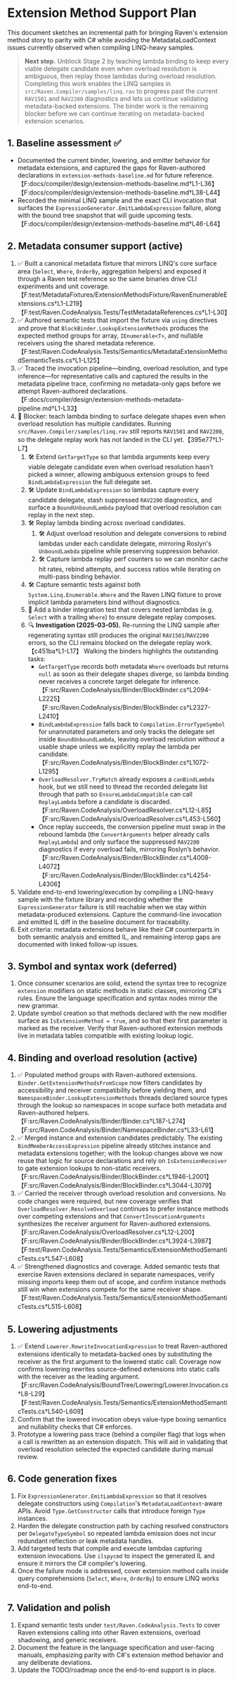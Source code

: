 # Extension Method Support Plan

This document sketches an incremental path for bringing Raven's extension method
story to parity with C# while avoiding the MetadataLoadContext issues currently
observed when compiling LINQ-heavy samples.

> **Next step.** Unblock Stage&nbsp;2 by teaching lambda binding to keep every
> viable delegate candidate even when overload resolution is ambiguous, then
> replay those lambdas during overload resolution. Completing this work enables
> the LINQ samples in `src/Raven.Compiler/samples/linq.rav` to progress past the
> current `RAV1501` and `RAV2200` diagnostics and lets us continue validating
> metadata-backed extensions. The binder work is the remaining blocker before we
> can continue iterating on metadata-backed extension scenarios.

## 1. Baseline assessment ✅

* Documented the current binder, lowering, and emitter behavior for metadata
  extensions, and captured the gaps for Raven-authored declarations in
  `extension-methods-baseline.md` for future reference.【F:docs/compiler/design/extension-methods-baseline.md†L1-L36】【F:docs/compiler/design/extension-methods-baseline.md†L38-L44】
* Recorded the minimal LINQ sample and the exact CLI invocation that surfaces
  the `ExpressionGenerator.EmitLambdaExpression` failure, along with the bound
  tree snapshot that will guide upcoming tests.【F:docs/compiler/design/extension-methods-baseline.md†L46-L64】

## 2. Metadata consumer support (active)

1. ✅ Built a canonical metadata fixture that mirrors LINQ's core surface area
   (`Select`, `Where`, `OrderBy`, aggregation helpers) and exposed it through a
   Raven test reference so the same binaries drive CLI experiments and unit
   coverage.【F:test/MetadataFixtures/ExtensionMethodsFixture/RavenEnumerableExtensions.cs†L1-L219】【F:test/Raven.CodeAnalysis.Tests/TestMetadataReferences.cs†L1-L30】
2. ✅ Authored semantic tests that import the fixture via `using` directives and
   prove that `BlockBinder.LookupExtensionMethods` produces the expected method
   groups for array, `IEnumerable<T>`, and nullable receivers using the shared
   metadata reference.【F:test/Raven.CodeAnalysis.Tests/Semantics/MetadataExtensionMethodSemanticTests.cs†L1-L125】
3. ✅ Traced the invocation pipeline—binding, overload resolution, and type
   inference—for representative calls and captured the results in the metadata
   pipeline trace, confirming no metadata-only gaps before we attempt
   Raven-authored declarations.【F:docs/compiler/design/extension-methods-metadata-pipeline.md†L1-L33】
4. 🛑 Blocker: teach lambda binding to surface delegate shapes even when overload
   resolution has multiple candidates. Running
   `src/Raven.Compiler/samples/linq.rav` still reports `RAV1501` and `RAV2200`,
   so the delegate replay work has not landed in the CLI yet.【395e77†L1-L7】
   1. 🛠️ Extend `GetTargetType` so that lambda arguments keep every viable
      delegate candidate even when overload resolution hasn't picked a winner,
      allowing ambiguous extension groups to feed `BindLambdaExpression` the
      full delegate set.
   2. 🛠️ Update `BindLambdaExpression` so lambdas capture every candidate
      delegate, stash suppressed `RAV2200` diagnostics, and surface a
      `BoundUnboundLambda` payload that overload resolution can replay in the
      next step.
   3. 🛠️ Replay lambda binding across overload candidates.
      1. 🛠️ Adjust overload resolution and delegate conversions to rebind
         lambdas under each candidate delegate, mirroring Roslyn's
         `UnboundLambda` pipeline while preserving suppression behavior.
      2. 🛠️ Capture lambda replay perf counters so we can monitor cache hit
         rates, rebind attempts, and success ratios while iterating on
         multi-pass binding behavior.
   4. 🛠️ Capture semantic tests against both `System.Linq.Enumerable.Where` and
      the Raven LINQ fixture to prove implicit lambda parameters bind without
      diagnostics.
   5. 📐 Add a binder integration test that covers nested lambdas (e.g. `Select`
      with a trailing `Where`) to ensure delegate replay composes.
   6. 🔍 **Investigation (2025-03-05).** Re-running the LINQ sample after regenerating syntax still produces the original `RAV1501`/`RAV2200` errors, so the CLI remains blocked on the delegate replay work.【c451ba†L1-L17】 Walking the binders highlights the outstanding tasks:
      * `GetTargetType` records both metadata `Where` overloads but returns `null` as soon as their delegate shapes diverge, so lambda binding never receives a concrete target delegate for inference.【F:src/Raven.CodeAnalysis/Binder/BlockBinder.cs†L2094-L2225】【F:src/Raven.CodeAnalysis/Binder/BlockBinder.cs†L2327-L2410】
      * `BindLambdaExpression` falls back to `Compilation.ErrorTypeSymbol` for unannotated parameters and only tracks the delegate set inside `BoundUnboundLambda`, leaving overload resolution without a usable shape unless we explicitly replay the lambda per candidate.【F:src/Raven.CodeAnalysis/Binder/BlockBinder.cs†L1072-L1295】
      * `OverloadResolver.TryMatch` already exposes a `canBindLambda` hook, but we still need to thread the recorded delegate list through that path so `EnsureLambdaCompatible` can call `ReplayLambda` before a candidate is discarded.【F:src/Raven.CodeAnalysis/OverloadResolver.cs†L12-L85】【F:src/Raven.CodeAnalysis/OverloadResolver.cs†L453-L560】
      * Once replay succeeds, the conversion pipeline must swap in the rebound lambda (the `ConvertArguments` helper already calls `ReplayLambda`) and only surface the suppressed `RAV2200` diagnostics if every overload fails, mirroring Roslyn’s behavior.【F:src/Raven.CodeAnalysis/Binder/BlockBinder.cs†L4008-L4072】【F:src/Raven.CodeAnalysis/Binder/BlockBinder.cs†L4254-L4306】
5. Validate end-to-end lowering/execution by compiling a LINQ-heavy sample with
   the fixture library and recording whether the `ExpressionGenerator` failure
   is still reachable when we stay within metadata-produced extensions. Capture
   the command-line invocation and emitted IL diff in the baseline document for
   traceability.
6. Exit criteria: metadata extensions behave like their C# counterparts in both
   semantic analysis and emitted IL, and remaining interop gaps are documented
   with linked follow-up issues.

## 3. Symbol and syntax work (deferred)

1. Once consumer scenarios are solid, extend the syntax tree to recognize
   `extension` modifiers on static methods in static classes, mirroring C#'s
   rules. Ensure the language specification and syntax nodes mirror the new
   grammar.
2. Update symbol creation so that methods declared with the new modifier surface
   as `IsExtensionMethod = true`, and so that their first parameter is marked as
   the receiver. Verify that Raven-authored extension methods live in metadata
   tables compatible with existing lookup logic.

## 4. Binding and overload resolution (active)

1. ✅ Populated method groups with Raven-authored extensions. `Binder.GetExtensionMethodsFromScope`
   now filters candidates by accessibility and receiver compatibility before
   yielding them, and `NamespaceBinder.LookupExtensionMethods` threads declared
   source types through the lookup so namespaces in scope surface both metadata
   and Raven-authored helpers.【F:src/Raven.CodeAnalysis/Binder/Binder.cs†L187-L274】【F:src/Raven.CodeAnalysis/Binder/NamespaceBinder.cs†L33-L61】
2. ✅ Merged instance and extension candidates predictably. The existing
   `BindMemberAccessExpression` pipeline already stitches instance and metadata
   extensions together; with the lookup changes above we now reuse that logic
   for source declarations and rely on `IsExtensionReceiver` to gate extension
   lookups to non-static receivers.【F:src/Raven.CodeAnalysis/Binder/BlockBinder.cs†L1946-L2001】【F:src/Raven.CodeAnalysis/Binder/BlockBinder.cs†L3044-L3079】
3. ✅ Carried the receiver through overload resolution and conversions. No code
   changes were required, but new coverage verifies that
   `OverloadResolver.ResolveOverload` continues to prefer instance methods over
   competing extensions and that `ConvertInvocationArguments` synthesizes the
   receiver argument for Raven-authored extensions.【F:src/Raven.CodeAnalysis/OverloadResolver.cs†L12-L200】【F:src/Raven.CodeAnalysis/Binder/BlockBinder.cs†L3924-L3987】【F:test/Raven.CodeAnalysis.Tests/Semantics/ExtensionMethodSemanticTests.cs†L547-L608】
4. ✅ Strengthened diagnostics and coverage. Added semantic tests that exercise
   Raven extensions declared in separate namespaces, verify missing imports keep
   them out of scope, and confirm instance methods still win when extensions
   compete for the same receiver shape.【F:test/Raven.CodeAnalysis.Tests/Semantics/ExtensionMethodSemanticTests.cs†L515-L608】

## 5. Lowering adjustments

1. ✅ Extend `Lowerer.RewriteInvocationExpression` to treat Raven-authored
   extensions identically to metadata-backed ones by substituting the receiver as
   the first argument to the lowered static call. Coverage now confirms lowering
   rewrites source-defined extensions into static calls with the receiver as the
   leading argument.【F:src/Raven.CodeAnalysis/BoundTree/Lowering/Lowerer.Invocation.cs†L8-L29】【F:test/Raven.CodeAnalysis.Tests/Semantics/ExtensionMethodSemanticTests.cs†L540-L609】
2. Confirm that the lowered invocation obeys value-type boxing semantics and
   nullability checks that C# enforces.
3. Prototype a lowering pass trace (behind a compiler flag) that logs when a
   call is rewritten as an extension dispatch. This will aid in validating that
   overload resolution selected the expected candidate during manual review.

## 6. Code generation fixes

1. Fix `ExpressionGenerator.EmitLambdaExpression` so that it resolves delegate
   constructors using `Compilation`'s `MetadataLoadContext`-aware APIs. Avoid
   `Type.GetConstructor` calls that introduce foreign `Type` instances.
2. Harden the delegate construction path by caching resolved constructors per
   `DelegateTypeSymbol` so repeated lambda emission does not incur redundant
   reflection or leak metadata handles.
3. Add targeted tests that compile and execute lambdas capturing extension
   invocations. Use `ilspycmd` to inspect the generated IL and ensure it mirrors
   the C# compiler's lowering.
4. Once the failure mode is addressed, cover extension method calls inside query
   comprehensions (`Select`, `Where`, `OrderBy`) to ensure LINQ works end-to-end.

## 7. Validation and polish

1. Expand semantic tests under `test/Raven.CodeAnalysis.Tests` to cover Raven
   extensions calling into other Raven extensions, overload shadowing, and
   generic receivers.
2. Document the feature in the language specification and user-facing manuals,
   emphasizing parity with C#'s extension method behavior and any deliberate
   deviations.
3. Update the TODO/roadmap once the end-to-end support is in place.
